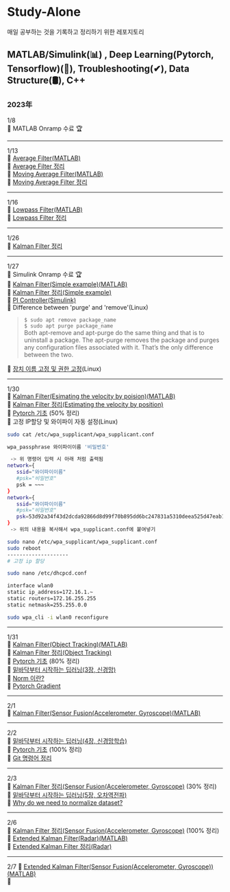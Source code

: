 # Study-Alone
매일 공부하는 것을 기록하고 정리하기 위한 레포지토리

## MATLAB/Simulink(📊) , Deep Learning(Pytorch, Tensorflow)(🧬), Troubleshooting(✔), Data Structure(🛢), C++
### 2023年
1/8   
🔹 MATLAB Onramp 수료 🏆    
***
1/13      
🔹 [Average Filter(MATLAB)](https://github.com/soup1997/Study-Alone/tree/origin/Matlab/Average_Filter)   
🔹 [Average Filter 정리](https://velog.io/@soup1997/%ED%8F%89%EA%B7%A0%ED%95%84%ED%84%B0)   
🔹 [Moving Average Filter(MATLAB)](https://github.com/soup1997/Study-Alone/tree/origin/Matlab/Moving_Average_Filter)   
🔹 [Moving Average Filter 정리](https://velog.io/@soup1997/Moving-Average-Filter)  
***
1/16     
🔹 [Lowpass Filter(MATLAB)](https://github.com/soup1997/Study-Alone/tree/origin/Matlab/Lowpass_Filter)   
🔹 [Lowpass Filter 정리](https://velog.io/@soup1997/Lowpass-Filter)   
***
1/26     
🔹 [Kalman Filter 정리](https://velog.io/@soup1997/Linear-Kalman-Filter)   
***
1/27    
🔹 Simulink Onramp 수료 🏆   
🔹 [Kalman Filter(Simple example)(MATLAB)](https://github.com/soup1997/Study-Alone/tree/origin/Matlab)   
🔹 [Kalman Filter 정리(Simple example)](https://velog.io/@soup1997/Linear-Kalman-Filter-Simple-Example)   
🔹 [PI Controller(Simulink)](https://github.com/soup1997/Study-Alone/tree/origin/Simulink)   
🔹 Difference between 'purge' and 'remove'(Linux)   
>`$ sudo apt remove package_name`   
>`$ sudo apt purge package_name`    
>Both apt-remove and apt-purge do the same thing and that is to uninstall a package. The apt-purge removes the package and purges any configuration files associated with it. That’s the only difference between the two.   

🔹 [장치 이름 고정 및 권한 고정](https://velog.io/@717lumos/Linux-USB-%EC%9E%A5%EC%B9%98-%EC%9D%B4%EB%A6%84-%EA%B3%A0%EC%A0%95%ED%95%98%EA%B8%B0-udev-%EC%84%A4%EC%A0%95-Symbolic-Link%EC%8B%AC%EB%B3%BC%EB%A6%AD-%EB%A7%81%ED%81%AC-%EB%A7%8C%EB%93%A4%EA%B8%B0)(Linux)
***
1/30   
🔹 [Kalman Filter(Esimating the velocity by poision)(MATLAB)](https://github.com/soup1997/Study-Alone/tree/origin/Matlab/Kalman_Filter(Estimate%20the%20speed%20by%20position))   
🔹 [Kalman Filter 정리(Estimating the velocity by position)](https://velog.io/@soup1997/Linear-Kalman-FilterEstimating-the-speed-by-position)   
🔹 [Pytorch 기초](https://github.com/soup1997/Study-Alone/blob/origin/Pytorch/%ED%8C%8C%EC%9D%B4%ED%86%A0%EC%B9%98(PyTorch)%20%EA%B8%B0%EC%B4%88.ipynb) (50% 정리)   
🔹 고정 IP할당 및 와이파이 자동 설정(Linux)   
```bash
sudo cat /etc/wpa_supplicant/wpa_supplicant.conf

wpa_passphrase 와이파이이름 '비밀번호'

 -> 위 명령어 입력 시 아래 처럼 출력됨
network={
   ssid="와이파이이름"
   #psk="비밀번호"
   psk = ~~~
}
network={
   ssid="와이파이이름"
   #psk="비밀번호"
   psk=53d92a34f43d2dcda92866d8d99f70b895dd6bc247831a5310deea525d47eab1
}
 -> 위의 내용을 복사해서 wpa_supplicant.conf에 붙여넣기

sudo nano /etc/wpa_supplicant/wpa_supplicant.conf
sudo reboot
--------------------
# 고정 ip 할당

sudo nano /etc/dhcpcd.conf

interface wlan0
static ip_address=172.16.1.~
static routers=172.16.255.255
static netmask=255.255.0.0

sudo wpa_cli -i wlan0 reconfigure
```
***
1/31     
🔹 [Kalman Filter(Object Tracking)(MATLAB)](https://github.com/soup1997/Study-Alone/tree/origin/Matlab/Kalman_Filter(Object%20Tracking))    
🔹 [Kalman Filter 정리(Object Tracking)](https://velog.io/@soup1997/Linear-Kalman-FilterObject-Tracking)   
🔹 [Pytorch 기초](https://github.com/soup1997/Study-Alone/blob/origin/Pytorch/%ED%8C%8C%EC%9D%B4%ED%86%A0%EC%B9%98(PyTorch)%20%EA%B8%B0%EC%B4%88.ipynb) (80% 정리)     
🔹 [밑바닥부터 시작하는 딥러닝(3장, 신경망)](https://github.com/soup1997/Study-Alone/tree/origin/Deep%20Learning/Neural%20Network)   
🔹 [Norm 이란?](https://bskyvision.com/entry/%EC%84%A0%ED%98%95%EB%8C%80%EC%88%98%ED%95%99-%EB%86%88norm%EC%9D%B4%EB%9E%80-%EB%AC%B4%EC%97%87%EC%9D%B8%EA%B0%80)   
🔹 [Pytorch Gradient](https://gaussian37.github.io/dl-pytorch-gradient/)
***
2/1   
🔹 [Kalman Filter(Sensor Fusion(Accelerometer, Gyroscope)(MATLAB)](https://github.com/soup1997/Study-Alone/tree/origin/Matlab/Kalman%20Filter(Sensor%20Fusion(Accelerometer%2C%20Gyroscope)))   
***
2/2   
🔹 [밑바닥부터 시작하는 딥러닝(4장, 신경망학습)](https://github.com/soup1997/Study-Alone/blob/origin/Deep%20Learning/%EC%8B%A0%EA%B2%BD%EB%A7%9D%20%ED%95%99%EC%8A%B5(4%EC%9E%A5)/%EB%B0%91%EB%B0%94%EB%8B%A5%EB%B6%80%ED%84%B0%20%EC%8B%9C%EC%9E%91%ED%95%98%EB%8A%94%20%EB%94%A5%EB%9F%AC%EB%8B%9D(4%EC%9E%A5).ipynb)   
🔹 [Pytorch 기초](https://github.com/soup1997/Study-Alone/blob/origin/Pytorch/%ED%8C%8C%EC%9D%B4%ED%86%A0%EC%B9%98(PyTorch)%20%EA%B8%B0%EC%B4%88.ipynb) (100% 정리)     
🔹 [Git 명령어 정리](https://hackmd.io/@oW_dDxdsRoSpl0M64Tfg2g/ByfwpNJ-K)
***
2/3    
🔹 [Kalman Filter 정리(Sensor Fusion(Accelerometer, Gyroscope)](https://velog.io/@soup1997/Linear-Kalman-FilterSensor-FusionAccelerometer-Gyroscope) (30% 정리)   
🔹 [밑바닥부터 시작하는 딥러닝(5장, 오차역전파)](https://github.com/soup1997/Study-Alone/blob/origin/Deep%20Learning/%EC%98%A4%EC%B0%A8%EC%97%AD%EC%A0%84%ED%8C%8C(5%EC%9E%A5)/%EB%B0%91%EB%B0%94%EB%8B%A5%EB%B6%80%ED%84%B0%20%EC%8B%9C%EC%9E%91%ED%95%98%EB%8A%94%20%EB%94%A5%EB%9F%AC%EB%8B%9D(5%EC%9E%A5).ipynb)   
🔹 [Why do we need to normalize dataset?](https://dongwooklee96.github.io/post/2021/11/06/%EB%8D%B0%EC%9D%B4%ED%84%B0-%EC%A0%95%EA%B7%9C%ED%99%94%EB%9E%80-%EB%A8%B8%EC%8B%A0%EB%9F%AC%EB%8B%9D.html)
***
2/6   
🔹 [Kalman Filter 정리(Sensor Fusion(Accelerometer, Gyroscope)](https://velog.io/@soup1997/Linear-Kalman-FilterSensor-FusionAccelerometer-Gyroscope) (100% 정리)   
🔹 [Extended Kalman Filter(Radar)(MATLAB)](https://github.com/soup1997/Study-Alone/tree/origin/Matlab/Extended%20Kalman%20Filter(Radar))    
🔹 [Extended Kalman Filter 정리(Radar)](https://velog.io/@soup1997/Extended-Kalman-FilterRadar-Tracking)  
***
2/7
🔹 [Extended Kalman Filter(Sensor Fusion(Accelerometer, Gyroscope))(MATLAB)](https://github.com/soup1997/Study-Alone/tree/origin/Matlab/Extended%20Kalman%20Filter(Sensor-fusion(Accelerometer%2C%20Gyroscope)))    
🔹 
